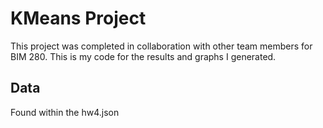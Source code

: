 # KMeans Project
This project was completed in collaboration with other team members for BIM 280. This is my code for the results and graphs I generated. 

## Data
Found within the hw4.json

